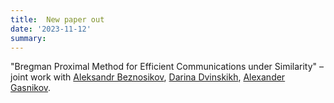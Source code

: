 ```yaml
---
title:  New paper out
date: '2023-11-12'
summary:
---
```

"Bregman Proximal Method for Efficient Communications under Similarity" – joint work with [Aleksandr Beznosikov](https://anbeznosikov.github.io/index.html), [Darina Dvinskikh](https://scholar.google.com/citations?hl=ru&user=TsOXQ-8AAAAJ), [Alexander Gasnikov](https://scholar.google.com/citations?user=AmeE8qkAAAAJ).
